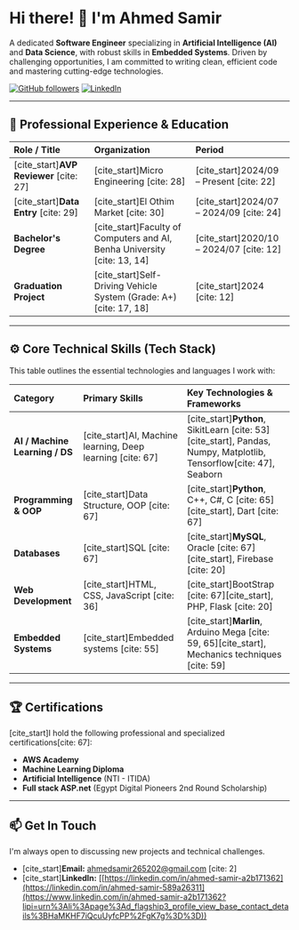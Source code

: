 # Hi there! 👋 I'm Ahmed Samir

A dedicated **Software Engineer** specializing in **Artificial Intelligence (AI)** and **Data Science**, with robust skills in **Embedded Systems**. Driven by challenging opportunities, I am committed to writing clean, efficient code and mastering cutting-edge technologies.

[![GitHub followers](https://img.shields.io/github/followers/Ahmed8042?style=social)](https://github.com/Ahmed8042)
[![LinkedIn](https://img.shields.io/badge/LinkedIn-Profile-blue?style=flat-square&logo=linkedin)](https://linkedin.com/in/ahmed-samir-a2b171362)

---

## 💼 Professional Experience & Education

| Role / Title | Organization | Period |
| :--- | :--- | :--- |
| [cite_start]**AVP Reviewer** [cite: 27] | [cite_start]Micro Engineering [cite: 28] | [cite_start]2024/09 – Present [cite: 22] |
| [cite_start]**Data Entry** [cite: 29] | [cite_start]El Othim Market [cite: 30] | [cite_start]2024/07 – 2024/09 [cite: 24] |
| **Bachelor's Degree** | [cite_start]Faculty of Computers and AI, Benha University [cite: 13, 14] | [cite_start]2020/10 – 2024/07 [cite: 12] |
| **Graduation Project** | [cite_start]Self-Driving Vehicle System (Grade: A+) [cite: 17, 18] | [cite_start]2024 [cite: 12] |

---

## ⚙️ Core Technical Skills (Tech Stack)

This table outlines the essential technologies and languages I work with:

| Category | Primary Skills | Key Technologies & Frameworks |
| :--- | :--- | :--- |
| **AI / Machine Learning / DS** | [cite_start]AI, Machine learning, Deep learning [cite: 67] | [cite_start]**Python**, SikitLearn [cite: 53][cite_start], Pandas, Numpy, Matplotlib, Tensorflow[cite: 47], Seaborn |
| **Programming & OOP** | [cite_start]Data Structure, OOP [cite: 67] | [cite_start]**Python**, C++, C#, C [cite: 65][cite_start], Dart [cite: 67] |
| **Databases** | [cite_start]SQL [cite: 67] | [cite_start]**MySQL**, Oracle [cite: 67][cite_start], Firebase [cite: 20] |
| **Web Development** | [cite_start]HTML, CSS, JavaScript [cite: 36] | [cite_start]BootStrap [cite: 67][cite_start], PHP, Flask [cite: 20] |
| **Embedded Systems** | [cite_start]Embedded systems [cite: 55] | [cite_start]**Marlin**, Arduino Mega [cite: 59, 65][cite_start], Mechanics techniques [cite: 59] |

---

## 🏆 Certifications

[cite_start]I hold the following professional and specialized certifications[cite: 67]:

* **AWS Academy**
* **Machine Learning Diploma**
* **Artificial Intelligence** (NTI - ITIDA)
* **Full stack ASP.net** (Egypt Digital Pioneers 2nd Round Scholarship)

---

## 📫 Get In Touch

I'm always open to discussing new projects and technical challenges.

* [cite_start]**Email:** ahmedsamir265202@gmail.com [cite: 2]
* [cite_start]**LinkedIn:** [[https://linkedin.com/in/ahmed-samir-a2b171362](https://linkedin.com/in/ahmed-samir-589a26311](https://www.linkedin.com/in/ahmed-samir-a2b171362?lipi=urn%3Ali%3Apage%3Ad_flagship3_profile_view_base_contact_details%3BHaMKHF7iQcuUyfcPP%2FgK7g%3D%3D))
